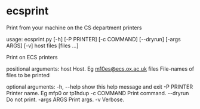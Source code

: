 ecsprint
========

Print from your machine on the CS department printers

usage: ecsprint.py [-h] [-P PRINTER] [-c COMMAND] [--dryrun] [-args ARGS] [-v]
                   host files [files ...]

Print on ECS printers

positional arguments:
  host        Host. Eg m10es@ecs.ox.ac.uk
  files       File-names of files to be printed

optional arguments:
  -h, --help  show this help message and exit
  -P PRINTER  Printer name. Eg mfp0 or tp1hdup
  -c COMMAND  Print command.
  --dryrun    Do not print.
  -args ARGS  Print args.
  -v          Verbose.
